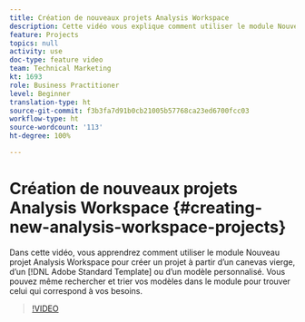 ```yaml
---
title: Création de nouveaux projets Analysis Workspace
description: Cette vidéo vous explique comment utiliser le module Nouveau projet Analysis Workspace pour créer un projet à partir dʼun canevas vierge, dʼun modèle standard dʼAdobe ou dʼun modèle personnalisé. Vous pouvez même rechercher et trier vos modèles dans le module pour trouver celui qui correspond à vos besoins.
feature: Projects
topics: null
activity: use
doc-type: feature video
team: Technical Marketing
kt: 1693
role: Business Practitioner
level: Beginner
translation-type: ht
source-git-commit: f3b3fa7d91b0cb21005b57768ca23ed6700fcc03
workflow-type: ht
source-wordcount: '113'
ht-degree: 100%

---
```



# Création de nouveaux projets Analysis Workspace {#creating-new-analysis-workspace-projects}

Dans cette vidéo, vous apprendrez comment utiliser le module Nouveau projet Analysis Workspace pour créer un projet à partir dʼun canevas vierge, dʼun [!DNL Adobe Standard Template] ou dʼun modèle personnalisé. Vous pouvez même rechercher et trier vos modèles dans le module pour trouver celui qui correspond à vos besoins.

>[!VIDEO](https://video.tv.adobe.com/v/23233/?quality=12)
